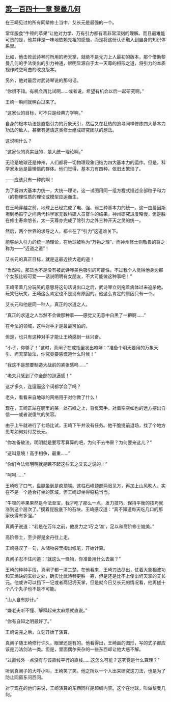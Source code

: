 ## [第一百四十一章 黎曼几何](https://www.xxbiquge.com/11_11207/5463566.html)


  在王崎见过的所有同辈修士当中，艾长元是最强的一个。

  常年服食“牛顿的苹果”让他对力学、万有引力都有着非常深刻的理解。而且最难能可贵的是，他并非是一味地依赖先祖的感悟，而是将这份认识融入到自身的知识体系里。

  比如，他击败武诗琴时所用的坍天掌，就绝不是元力上人最初的版本，那个借助黎曼几何的手法使出的引力神通，很明显源自于太一天尊的相形之道，将引力的本质视作时空弯曲的改良版本。

  另外，他对最后对武诗琴说的那句话。

  “你很不错。有机会再比试啊……或者说，希望有机会以后一起研究啊。”

  王崎一瞬间就明白过来了。

  “这家伙的目标，可不只是经典力学啊。”

  自身的根本功法是直指引力的万象天引，然后又在狂热的追寻同样修炼四大基本力功法的敌人，甚至有邀请这类修士组成研究团队的想法。

  这说明什么？

  “这家伙的真实目的，是大统一理论啊。”

  无论是地球还是神州，人们都将一切物理现象归结为四大基本力的运作。但是，科学家永远是最懒惰的群体。他们觉得，基本力有四种，依旧太繁琐了。

  ——应该只有一种的啊！

  为了将四大基本力统一，大统一理论，这一试图用同一组方程式描述全部粒子和力（的物理性质的理论或模型应运而生。

  在王崎穿越之前，地球上已经完成了电、强、弱三种基本力的统一。这一由爱因斯坦到杨振宁之间两代科学家无数科研人员奋斗的结果。神州研究进度略慢，但是胜在修士寿命悠长，太一天尊亦完成了除引力之外三种开天之灵的统一。

  然后，两个世界的求导之人，都卡在了“引力”这道难关下。

  能够纳入引力的统一场理论，在地球被称为“万物之理”，而神州修士则敬畏的将之称为——“近道之道”！

  艾长元的真正目标，就是这最近接大道的道！

  “当然啦，那货也不是没有被武诗琴美色吸引的可能性。不过我个人觉得他身边那个女孩比较可爱——话说明明有女朋友，不大可能做这种事吧！”

  王崎带着几分玩笑的意思将这句话说出口之后，武诗琴立刻拖着病体过来追杀他。玩笑归玩笑，王崎这么肯定也不是没有原因的。他这么肯定的原因只有一个。

  艾长元和他是同一种人，真正的求道之人。

  “真正的求道之人当然不会做那种事——感觉又无意中自黑了一把啊……”

  在今法的领域，这种对手才是最最可怕的。

  但是，也只有这种对手才能让王崎感到一丝兴奋。

  “小子，你够了！”这时，真阐子在戒指里发出咆哮：“准备个明天要用的万象天引、坍天掌破法，你究竟要感慨道什么时候！”

  “我这不是想要制造大战前的紧张感吗……”

  “老夫只感到了你全部的逗逼感！”

  这才多久，连逗逼这个词都学会了吗？

  老头，看看来自地球的网络用于对你做了什么！

  现在，王崎正站在駉里的某一处石峰之上，背负双手，对着空空如也的远方摆出自信——或者说傻气的笑容。

  由于上午就进行了七场比试，王崎下午并没有任务。他干脆提前退场，找了个地方思考如何对付艾长元。

  “你准备破法，明明就是要写写算算的吧，为何不去书房？为何要来这儿？”

  “这叫意境！高手相争，最重……”

  “你们今法修明明就是瞧不起这些玄之又玄之说的！”

  “呵呵……”

  王崎叹了口气，盘腿坐到是疯顶端。这柱石峰顶部两迟见方，再加上山风吹人，实在不是一个适合打坐的区域，但王崎却坐得稳稳当当。

  “牛顿的苹果果然是今法至宝，我才吃了那么一点，发力技巧、保持平衡的技巧就涨到这个层次了。”摸着屁股底下的石块，王崎感叹道：“真不知道每天吃几口的那家伙得有多强。”

  真阐子说道：“若是在万年之前，他发力之‘巧’之‘准’，足以和高阶修士媲美。”

  高阶修士，至少得是金丹往上走。

  王崎感叹了一句，从储物袋里掏出纸笔，开始计算。

  真阐子忍不住问道：“就这么一怪物，你准备用什么去赢？”

  王崎的种种手段，真阐子都一清二楚。在他看来，王崎刀法尽出，仗着大象相波功和天熵诀的玄妙之处，确实比武诗琴更胜一筹，但是还是比不上使出坍天掌的艾长元。他或许可以挡下一记或者两记坍天掌，但是就今日艾长元的情况看，他再搓十个八个丸子也不是不可能。

  “山人自有妙计。”

  “嫌老夫听不懂、解释起来太麻烦就直说。”

  “你有自知之明最好了。”

  王崎说完之后，立刻开始了演算。

  真阐子随王崎修行许久，眼里还是有的。他看得出，王崎画的图形，写的式子都应该是刀法剑法一类。但是，里面偶尔夹杂的一些东西却让他大惑不解。

  “过直线外一点没有与该直线平行的直线……这怎么可能？这究竟是什么算理？”

  听到真阐子的大呼小叫，王崎笑了笑。他之所以一个人出来研究这刀法，也是为了防止同窗东问西问。

  对于现在的他们来说，王崎演算的东西同样是超纲内容。这个在地球，叫做黎曼几何。
